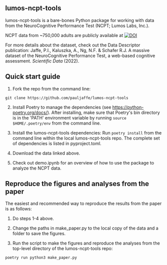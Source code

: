 lumos-ncpt-tools
------------

lumos-ncpt-tools is a bare-bones Python package for working with data from the NeuroCognitive Performance Test (NCPT; Lumos Labs, Inc.). 

NCPT data from ~750,000 adults are publicly available at [![DOI](https://zenodo.org/badge/DOI/10.5281/zenodo.6540313.svg)](https://doi.org/10.5281/zenodo.6540313)

For more details about the dataset, check out the Data Descriptor publication:
Jaffe, P.I., Kaluszka, A., Ng, N.F. & Schafer R.J. A massive dataset of the NeuroCognitive Performance Test, a web-based cognitive assessment. *Scientific Data* (2022).


Quick start guide
------------

1) Fork the repo from the command line:

```
git clone https://github.com/pauljaffe/lumos-ncpt-tools
```

2) Install Poetry to manage the dependencies (see https://python-poetry.org/docs/). After installing, make sure that Poetry's bin directory is in the 'PATH' environment variable by running `source $HOME/.poetry/env` from the command line. 

3) Install the lumos-ncpt-tools dependencies: Run `poetry install` from the command line within the local lumos-ncpt-tools repo. The complete set of dependencies is listed in pyproject.toml.

4) Download the data linked above. 

5) Check out demo.ipynb for an overview of how to use the package to analyze the NCPT data.  


Reproduce the figures and analyses from the paper
------------

The easiest and recommended way to reproduce the results from the paper is as follows:

1) Do steps 1-4 above.

2) Change the paths in make_paper.py to the local copy of the data and a folder to save the figures. 

3) Run the script to make the figures and reproduce the analyses from the top-level directory of the lumos-ncpt-tools repo:

```
poetry run python3 make_paper.py
```
